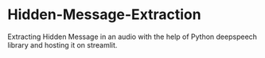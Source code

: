 # Hidden-Message-Extraction
Extracting Hidden Message in an audio with the help of Python deepspeech library and hosting it on streamlit.
